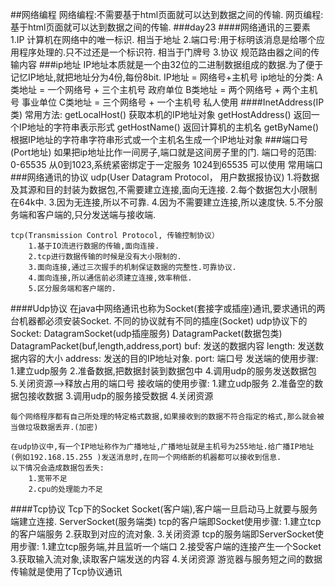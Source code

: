 ##网络编程
	网络编程:不需要基于html页面就可以达到数据之间的传输.
	网页编程:基于html页面就可以达到数据之间的传输.
###day23
####网络通讯的三要素
	1.IP 计算机在网络中的唯一标识.   相当于地址 
	2.端口号:用于标明该消息是给哪个应用程序处理的.只不过还是一个标识符. 相当于门牌号
	3.协议 规范路由器之间的传输内容
###ip地址
	IP地址本质就是一个由32位的二进制数据组成的数据.为了便于记忆IP地址,就把地址分为4份,每份8bit. 
	IP地址 = 网络号+主机号
	ip地址的分类:
		A类地址 = 一个网络号 + 三个主机号 政府单位
		B类地址 = 两个网络号 + 两个主机号 事业单位
		C类地址 = 三个网络号 + 一个主机号 私人使用
####InetAddress(IP类)
	常用方法:
		getLocalHost() 获取本机的IP地址对象
		getHostAddress() 返回一个IP地址的字符串表示形式
		getHostName() 返回计算机的主机名
		getByName() 根据IP地址的字符串字符串形式或一个主机名生成一个IP地址对象
###端口号(Port地址)
	如果把ip地址比作一间房子,端口就是这间房子里的门.
	端口号的范围: 0-65535
		从0到1023,系统紧密绑定于一定服务
		1024到65535 可以使用
	常用端口
###网络通讯的协议
	udp(User Datagram Protocol， 用户数据报协议)
		1.将数据及其源和目的封装为数据包,不需要建立连接,面向无连接.
		2.每个数据包大小限制在64k中.
		3.因为无连接,所以不可靠.
		4.因为不需要建立连接,所以速度快.
		5.不分服务端和客户端的,只分发送端与接收端.

	tcp(Transmission Control Protocol, 传输控制协议）
		1.基于IO流进行数据的传输,面向连接.
		2.tcp进行数据传输的时候是没有大小限制的.
		3.面向连接,通过三次握手的机制保证数据的完整性.可靠协议.
		4.面向连接,所以通信前必须建立连接,效率稍低.
		5.区分服务端和客户端的.
		
####Udp协议
	在java中网络通讯也称为Socket(套接字或插座)通讯,要求通讯的两台机器都必须安装Socket.
	不同的协议就有不同的插座(Socket)
	udp协议下的Socket:
		DatagramSocket(udp插座服务)
		DatagramPacket(数据包类)
			DatagramPacket(buf,length,address,port)
				buf: 发送的数据内容
				length: 发送数据内容的大小
				address: 发送的目的IP地址对象.
				port: 端口号 
	发送端的使用步骤:
		1.建立udp服务
        2.准备数据,把数据封装到数据包中
		4.调用udp的服务发送数据包
        5.关闭资源-->释放占用的端口号
	接收端的使用步骤:
		1.建立udp服务
		2.准备空的数据包接收数据
		3.调用udp的服务接受数据
		4.关闭资源
		
	每个网络程序都有自己所处理的特定格式数据,如果接收到的数据不符合指定的格式,那么就会被当做垃圾数据丢弃.(加密)
	
	在udp协议中,有一个IP地址称作为广播地址,广播地址就是主机号为255地址.给广播IP地址(例如192.168.15.255 )发送消息时,在同一个网络断的机器都可以接收到信息.
	以下情况会造成数据包丢失:
		1.宽带不足
		2.cpu的处理能力不足
####Tcp协议
	Tcp下的Socket
		Socket(客户端),客户端一旦启动马上就要与服务端建立连接.
		ServerSocket(服务端类)
	tcp的客户端即Socket使用步骤:
		1.建立tcp的客户端服务
		2.获取到对应的流对象.
		3.关闭资源
	tcp的服务端即ServerSocket使用步骤:
		1.建立tcp服务端,并且监听一个端口
        2.接受客户端的连接产生一个Socket
        3.获取输入流对象,读取客户端发送的内容
        4.关闭资源
	游览器与服务短之间的数据传输就是使用了Tcp协议通讯
	
		
		